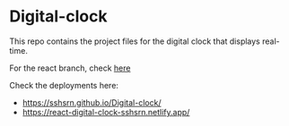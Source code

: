 # Digital-clock

This repo contains the project files for the digital clock that displays real-time.

For the react branch, check [here](https://github.com/SSHSRN/Digital-clock/tree/react_branch)

Check the deployments here:
* https://sshsrn.github.io/Digital-clock/
* https://react-digital-clock-sshsrn.netlify.app/
